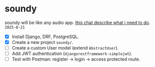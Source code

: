 # soundy
soundy will be like any audio app.
[this chat describe what i need to do](https://chatgpt.com/c/68a5f871-5af4-832c-acb0-2a71b2f33264).
`2025-8-21`
- [x] Install Django, DRF, PostgreSQL.
- [x] Create a new project `soundy/`.
- [ ] Create a custom User model (extend `AbstractUser`).
- [ ] Add JWT authentication (`djangorestframework-simplejwt`).
- [ ] Test with Postman: register → login → access protected route.